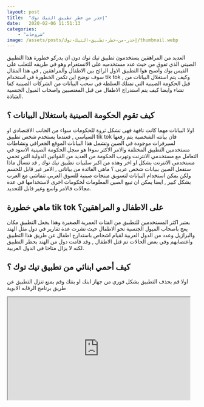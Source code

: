 ```yaml
---
layout: post
title:  "إحذر من خطر تطبيق التيك توك"
date:   2020-02-06 11:51:13
categories: 
    - "شروحات"
image: /assets/posts/إحذر-من-خطر-تطبيق-التيك-توك/thumbnail.webp
---
```


العديد من المراهقين يستخدمون تطبيق تيك توك دون ان يدركو خطورة هذا التطبيق الصيني الذي تفوق من حيث عدد مستخدميه على الانستغرام وهو في طريقه للتغلب على الفيس بوك واصبح هوا التطبيق الاول الرائج بين الاطفال والمراهقين , في هذا المقال سوف نوضح اين تكمن الخطورة في استخدام tik tok , وكيف يتم استغلال البيانات من قبل الحكومة الصينية التي تمتلك السلطة في سحب البيانات من الشركات الصينية كما تشاء وايضا كيف يتم استدراج الاطفال من قبل المغتصبين واصحاب الميول الجنسية الشاذة.

## كيف تقوم الحكومة الصينية باستغلال البيانات ؟

اولا البيانات مهما كانت تافهة فهي تشكل ثروة للحكومات سواء من الجانب الاقتصادي او السياسي , فعندما يستخدم شخص تطبيق tik tok فان بيانته الشخصية يتم رفعها لسيرفرات موجودة في الصين وتشمل هذا البيانات الموقع الجغرافي ونشاطات مستخدمين التطبيق المختلفة والامر الاكثر سوءا هو سجل الحكومة الصينية الاسود في التعامل مع مستخدمي الانترنت وتهرب الحكومة من العديد من القوانين الدولية التي تحمي مستخدمي الانترنت بشكل او اخر وهذه من اكبر سلبيات تطبيق تيك توك , قد تتسأل ماذا ستفعل الصين ببيانات شخص عربي ؟ ماهي الفائدة من بياناتي , الامر غير قابل للحسم ولكن يمكن استخدام البيانات لتسويق منتجات صينية للسوق العربي تتماشي مع العرب بشكل كبير , ايضا يمكن ان تبيع الصين المعلومات لحكومات اخرى لاستخدامها في عدة مجالات فالامر واسع وغير قابل للتحديد.

## ماهي خطورة tik tok على الاطفال و المراهقين؟

يعتبر اكثر المستخدمين للتطبيق من الفئات العمرية الصغيرة وهذا يجعل التطبيق مكان يعج باصحاب الميول الجنسية نحو الاطفال حيث نشرت عدة تقارير في دول مثل الهند والبرازيل وعدد من الدول العربية لقيام اشخاص باستدارج اطفال عن طريق هذا التطبيق واغتصابهم وفي بعض الحالات تم قتل الاطفال , وقد قامت دول من الهند بحظر التطبيق لكنه لا يزال متاحا في الدول العربية.

## كيف أحمي ابنائي من تطبيق تيك توك ؟

اولا قم بحذف التطبيق بشكل فوري من جهاز ابنك او بنتك وقم بمنع تنزل التطبيق عن طريق برنامج الرقابه الابوية

<iframe class="is-full-width" width="480" height="270" src="https://www.youtube.com/embed/BwbJGXrCDYY" allow="accelerometer; autoplay; clipboard-write; encrypted-media; gyroscope; picture-in-picture" allowfullscreen></iframe>